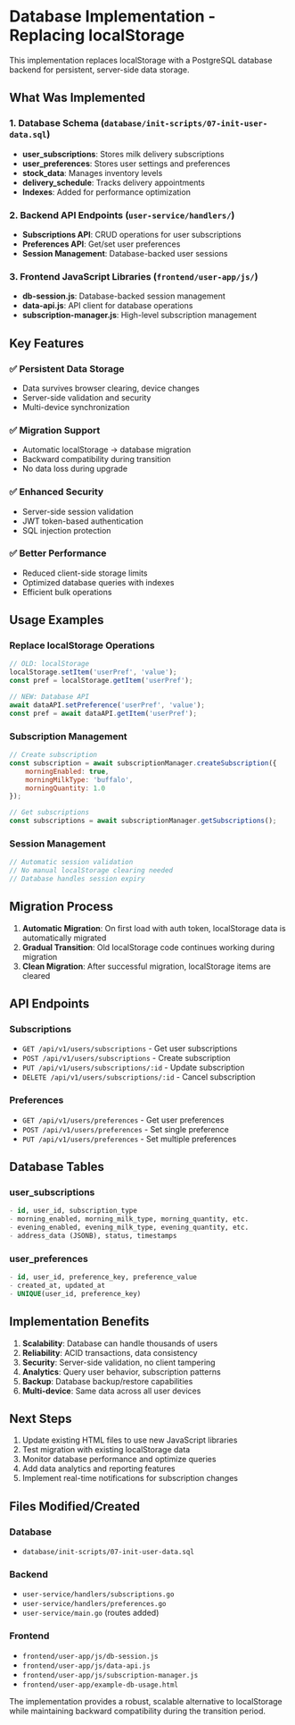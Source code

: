 # Database Implementation - Replacing localStorage

This implementation replaces localStorage with a PostgreSQL database backend for persistent, server-side data storage.

## What Was Implemented

### 1. Database Schema (`database/init-scripts/07-init-user-data.sql`)
- **user_subscriptions**: Stores milk delivery subscriptions
- **user_preferences**: Stores user settings and preferences  
- **stock_data**: Manages inventory levels
- **delivery_schedule**: Tracks delivery appointments
- **Indexes**: Added for performance optimization

### 2. Backend API Endpoints (`user-service/handlers/`)
- **Subscriptions API**: CRUD operations for user subscriptions
- **Preferences API**: Get/set user preferences
- **Session Management**: Database-backed user sessions

### 3. Frontend JavaScript Libraries (`frontend/user-app/js/`)
- **db-session.js**: Database-backed session management
- **data-api.js**: API client for database operations
- **subscription-manager.js**: High-level subscription management

## Key Features

### ✅ Persistent Data Storage
- Data survives browser clearing, device changes
- Server-side validation and security
- Multi-device synchronization

### ✅ Migration Support  
- Automatic localStorage → database migration
- Backward compatibility during transition
- No data loss during upgrade

### ✅ Enhanced Security
- Server-side session validation
- JWT token-based authentication
- SQL injection protection

### ✅ Better Performance
- Reduced client-side storage limits
- Optimized database queries with indexes
- Efficient bulk operations

## Usage Examples

### Replace localStorage Operations
```javascript
// OLD: localStorage
localStorage.setItem('userPref', 'value');
const pref = localStorage.getItem('userPref');

// NEW: Database API
await dataAPI.setPreference('userPref', 'value');
const pref = await dataAPI.getItem('userPref');
```

### Subscription Management
```javascript
// Create subscription
const subscription = await subscriptionManager.createSubscription({
    morningEnabled: true,
    morningMilkType: 'buffalo',
    morningQuantity: 1.0
});

// Get subscriptions
const subscriptions = await subscriptionManager.getSubscriptions();
```

### Session Management
```javascript
// Automatic session validation
// No manual localStorage clearing needed
// Database handles session expiry
```

## Migration Process

1. **Automatic Migration**: On first load with auth token, localStorage data is automatically migrated
2. **Gradual Transition**: Old localStorage code continues working during migration
3. **Clean Migration**: After successful migration, localStorage items are cleared

## API Endpoints

### Subscriptions
- `GET /api/v1/users/subscriptions` - Get user subscriptions
- `POST /api/v1/users/subscriptions` - Create subscription  
- `PUT /api/v1/users/subscriptions/:id` - Update subscription
- `DELETE /api/v1/users/subscriptions/:id` - Cancel subscription

### Preferences  
- `GET /api/v1/users/preferences` - Get user preferences
- `POST /api/v1/users/preferences` - Set single preference
- `PUT /api/v1/users/preferences` - Set multiple preferences

## Database Tables

### user_subscriptions
```sql
- id, user_id, subscription_type
- morning_enabled, morning_milk_type, morning_quantity, etc.
- evening_enabled, evening_milk_type, evening_quantity, etc.  
- address_data (JSONB), status, timestamps
```

### user_preferences
```sql
- id, user_id, preference_key, preference_value
- created_at, updated_at
- UNIQUE(user_id, preference_key)
```

## Implementation Benefits

1. **Scalability**: Database can handle thousands of users
2. **Reliability**: ACID transactions, data consistency  
3. **Security**: Server-side validation, no client tampering
4. **Analytics**: Query user behavior, subscription patterns
5. **Backup**: Database backup/restore capabilities
6. **Multi-device**: Same data across all user devices

## Next Steps

1. Update existing HTML files to use new JavaScript libraries
2. Test migration with existing localStorage data
3. Monitor database performance and optimize queries
4. Add data analytics and reporting features
5. Implement real-time notifications for subscription changes

## Files Modified/Created

### Database
- `database/init-scripts/07-init-user-data.sql`

### Backend  
- `user-service/handlers/subscriptions.go`
- `user-service/handlers/preferences.go`
- `user-service/main.go` (routes added)

### Frontend
- `frontend/user-app/js/db-session.js`
- `frontend/user-app/js/data-api.js` 
- `frontend/user-app/js/subscription-manager.js`
- `frontend/user-app/example-db-usage.html`

The implementation provides a robust, scalable alternative to localStorage while maintaining backward compatibility during the transition period.